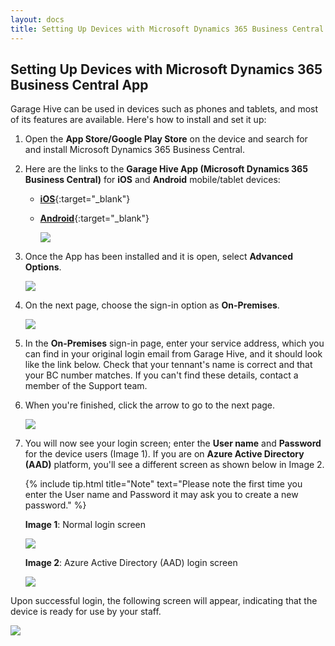 ```yaml
---
layout: docs
title: Setting Up Devices with Microsoft Dynamics 365 Business Central App   
---
```


## Setting Up Devices with Microsoft Dynamics 365 Business Central App
Garage Hive can be used in devices such as phones and tablets, and most of its features are available. Here's how to install and set it up: 

1. Open the **App Store/Google Play Store** on the device and search for and install Microsoft Dynamics 365 Business Central.
2. Here are the links to the **Garage Hive App (Microsoft Dynamics 365 Business Central)** for **iOS** and **Android** mobile/tablet devices:
    * [**iOS**](https://apps.apple.com/sg/app/dynamics-365-business-central/id1093325047){:target="_blank"}   
    * [**Android**](https://play.google.com/store/apps/details?id=com.microsoft.dynamics.ProjectMadeira&hl=en_GB){:target="_blank"}

      ![](media/garagehive-setting-up-devices1.png)

3. Once the App has been installed and it is open, select **Advanced Options**.

   ![](media/garagehive-setting-up-devices2.png)

4. On the next page, choose the sign-in option as **On-Premises**.

   ![](media/garagehive-setting-up-devices6.png)

5. In the **On-Premises** sign-in page, enter your service address, which you can find in your original login email from Garage Hive, and it should look like the link below. Check that your tennant's name is correct and that your BC number matches. If you can't find these details, contact a member of the Support team.
6. When you're finished, click the arrow to go to the next page.

   ![](media/garagehive-setting-up-devices3.png)

7. You will now see your login screen; enter the **User name** and **Password** for the device users (Image 1). If you are on **Azure Active Directory (AAD)** platform, you'll see a different screen as shown below in Image 2.

      {% include tip.html title="Note" text="Please note the first time you enter the User name and Password it may ask you to create a new password." %} 

   **Image 1**: Normal login screen

      ![](media/garagehive-setting-up-devices4.png)

   **Image 2**: Azure Active Directory (AAD) login screen

      ![](media/garagehive-setting-up-devices4a.png)

Upon successful login, the following screen will appear, indicating that the device is ready for use by your staff.

![](media/garagehive-setting-up-devices5.png)









 
